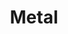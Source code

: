 ---
title: Metal
crosslinks:
- deathmetal
- Deathmetal
- BlackMetal
- ShitTheFalseSay
- Metalcore
- TapeKvlt
- Music
- DungeonSynth
- WarMetal
- progmetal
- heavyvinyl
- '2013'
- ClassicMetal
- IAmA
- Anarchism
- doommetal
- metaljerkcopypasta
- PowerMetal
- Dreamtheater
- AnythingMetal
---